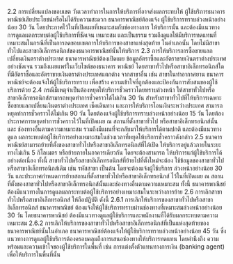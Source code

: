 2.2 การเปลี่ยนแปลงขอบเขต วันเวลาทําการในการให้บริการที่อาจส่งผลกระทบให้
ผู้ใช้บริการธนาคารพาณิชย์เสียประโยชน์หรือไม่ได้รับความสะดวก ธนาคารพาณิชย์ต้องแจ้ง
ผู้ใช้บริการทราบล่วงหน้าอย่างน้อย 30 วัน โดยประกาศไว้ในที่เปิดเผยที่เหมาะสมกับช่องทางการ
ให้บริการนั้น และต้องมีแนวทางการดูแลผลกระทบต่อผู้ใช้บริการที่ชัดเจน เหมาะสม และเป็นธรรม
รวมถึงดูแลให้มีบริการทดแทนที่เหมาะสมในกรณีที่เป็นการลดขอบเขตการให้บริการของสาขาแห่งสุดท้าย
ในอำเภอนั้น โดยไม่มีสาขาทั่วไปและสาขาอิเล็กทรอนิกส์ของธนาคารพาณิชย์นั้นให้บริการ
2.3 การให้บริการการซื้อขายแลกเปลี่ยนเงินตราต่างประเทศ ธนาคารพาณิชย์ต้องเปิดเผย
ข้อมูลอัตราซื้อและอัตราขายเงินตราต่างประเทศอย่างชัดเจน รวมถึงเผยแพร่ในเว็บไซต์ของธนาคาร
พาณิชย์ โดยสาขาทั่วไปหรือสาขาอิเล็กทรอนิกส์ใด ที่มีอัตราซื้อและอัตราขายเงินตราต่างประเทศแตกต่าง
จากสาขาอื่น เช่น สาขาในท่าอากาศยาน ธนาคารพาณิชย์จะต้องแจ้งให้ผู้ใช้บริการทราบ เพื่อสร้าง
ความเข้าใจที่ถูกต้องและป้องกันการสับสนของผู้ใช้บริการด้วย
2.4 กรณีมีเหตุจําเป็นต้องหยุดให้บริการชั่วคราวโดยทราบล่วงหน้า ให้สาขาทั่วไปหรือ
สาขาอิเล็กทรอนิกส์สามารถหยุดทำการชั่วคราวได้ไม่เกิน 30 วัน สำหรับสาขาทั่วไปที่ให้บริการเฉพาะ
ซื้อขายแลกเปลี่ยนเงินตราต่างประเทศ เช็คเดินทาง และการให้บริการโอนเงินระหว่างประเทศ สามารถ
หยุดทําการชั่วคราวได้ไม่เกิน 90 วัน โดยต้องแจ้งผู้ใช้บริการทราบล่วงหน้าอย่างน้อย 15 วัน โดยต้อง
ประกาศการหยุดทำการชั่วคราวไว้ในที่เปิดเผย ณ สถานที่ตั้งสาขาทั่วไป หรือสาขาอิเล็กทรอนิกส์นั้น และ
ช่องทางอื่นตามความเหมาะสม รวมถึงมีแผนที่จะกลับมาให้บริการได้ตามปกติ และต้องมีแนวทางดูแล
ผลกระทบต่อผู้ใช้บริการอย่างเหมาะสมในช่วงเวลาที่หยุดให้บริการชั่วคราวดังกล่าว
2.5 ธนาคารพาณิชย์สามารถย้ายที่ตั้งของสาขาทั่วไปหรือสาขาอิเล็กทรอนิกส์ที่ได้เปิด
ให้บริการอยู่แล้วภายในระยะทางไม่เกิน 5 กิโลเมตร หรือย้ายภายในอาคารเดียวกัน โดยจะต้องสามารถ
ให้บริการแก่ผู้ใช้บริการได้อย่างต่อเนื่อง ทั้งนี้ สาขาทั่วไปหรือสาขาอิเล็กทรอนิกส์ที่ย้ายไปที่ตั้งใหม่จะต้อง
ใช้ข้อมูลของสาขาทั่วไปหรือสาขาอิเล็กทรอนิกส์เดิม เช่น รหัสสาขา เป็นต้น โดยจะต้องแจ้งผู้ใช้บริการ
ล่วงหน้าอย่างน้อย 30 วัน และประกาศกําหนดการย้ายสถานที่ตั้งสาขาทั่วไปหรือสาขาอิเล็กทรอนิกส์
ไว้ในที่เปิดเผย ณ สถานที่ตั้งของสาขาทั่วไปหรือสาขาอิเล็กทรอนิกส์นั้นและช่องทางอื่นตามความเหมาะสม
ทั้งนี้ ธนาคารพาณิชย์ต้องมีแนวทางในการดูแลผลกระทบต่อผู้ใช้บริการอย่างเหมาะสมในระหว่างการย้าย
2.6 การเลิกสาขาทั่วไปหรือสาขาอิเล็กทรอนิกส์ ให้ถือปฏิบัติ ดังนี้
2.6.1 การเลิกให้บริการของสาขาทั่วไปหรือสาขาอิเล็กทรอนิกส์ ธนาคารพาณิชย์
ต้องแจ้งให้ผู้ใช้บริการทราบผ่านช่องทางที่เหมาะสมล่วงหน้าอย่างน้อย 30 วัน โดยธนาคารพาณิชย์
ต้องมีแนวทางดูแลผู้ใช้บริการและพนักงานที่ได้รับผลกระทบตามความเหมาะสม
2.6.2 การเลิกให้บริการของสาขาทั่วไปหรือสาขาอิเล็กทรอนิกส์ที่เป็นแห่งสุดท้ายของ
ธนาคารพาณิชย์นั้นในอำเภอ ธนาคารพาณิชย์ต้องแจ้งให้ผู้ใช้บริการทราบล่วงหน้าอย่างน้อย 45 วัน
ซึ่งแนวทางการดูแลผู้ใช้บริการต้องครอบคลุมถึงการเสนอช่องทางให้บริการทดแทน โดยคำนึงถึง
ความพร้อมและความเข้าใจของผู้ใช้บริการในพื้นที่ เช่น การแต่งตั้งตัวแทนทางการเงิน (banking
agent) เพื่อให้บริการในพื้นที่นั้น
